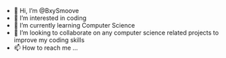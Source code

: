 - 👋 Hi, I’m @BxySmoove
- 👀 I’m interested in coding
- 🌱 I’m currently learning Computer Science
- 💞️ I’m looking to collaborate on any computer science related projects to improve my coding skills
- 📫 How to reach me ...

<!---
BxySmoove/BxySmoove is a ✨ special ✨ repository because its `README.md` (this file) appears on your GitHub profile.
You can click the Preview link to take a look at your changes.
--->
